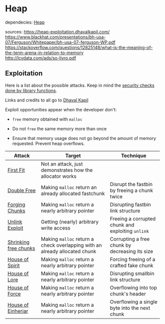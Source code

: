 # Heap

dependecies:
[Heap](../../os/heap.md)

sources:
https://heap-exploitation.dhavalkapil.com/ \
https://www.blackhat.com/presentations/bh-usa-07/Ferguson/Whitepaper/bh-usa-07-ferguson-WP.pdf \
https://stackoverflow.com/questions/12825148/what-is-the-meaning-of-the-term-arena-in-relation-to-memory \
http://lcvdata.com/ads/so-livro.pdf

## Exploitation

Here is a list about the possible attacks. Keep in mind the
[security checks done by library functions](https://heap-exploitation.dhavalkapil.com/diving_into_glibc_heap/security_checks.html).

Links and credits to all go to [Dhaval Kapil](https://dhavalkapil.com/)

Exploit opportunities appear when the developer don't:

* `free` memory obtained with `malloc`

* Do not `free` the same memory more than once

* Ensure that memory usage does not go beyond the amount of memory
requested. Prevent heap overflows.

Attack | Target | Technique |
-------|--------|-----------|
[First Fit](https://heap-exploitation.dhavalkapil.com/attacks/first_fit.html) | Not an attack, just demonstrates how the allocator works | 
[Double Free](https://heap-exploitation.dhavalkapil.com/attacks/double_free.html) | Making `malloc` return an already allocated fastchunk | Disrupt the fastbin by freeing a chunk twice
[Forging Chunks](https://heap-exploitation.dhavalkapil.com/attacks/forging_chunks.html) | Making `malloc` return a nearly arbitrary pointer | Disrupting fastbin link structure
[Unlink Exploit](https://heap-exploitation.dhavalkapil.com/attacks/unlink_exploit.html) | Getting (nearly) arbitrary write access | Freeing a corrupted chunk and exploiting `unlink`
[Shrinking free chunks](https://heap-exploitation.dhavalkapil.com/attacks/shrinking_free_chunks.html) | Making `malloc` return a check overlapping with an already allocated chunk | Corrupting a free chunk by decreasing its size
[House of Spirit](https://heap-exploitation.dhavalkapil.com/attacks/house_of_spirit.html) | Making `malloc` return a nearly arbitrary pointer | Forcing freeing of a crafted fake chunk
[House of Lore](https://heap-exploitation.dhavalkapil.com/attacks/house_of_lore.html) | Making `malloc` return a nearly arbitrary pointer | Disrupting smallbin link structure
[House of Force](https://heap-exploitation.dhavalkapil.com/attacks/house_of_force.html) | Making `malloc` return a nearly arbitrary pointer | Overflowing into top chunk's header
[House of Einherjar](https://heap-exploitation.dhavalkapil.com/attacks/house_of_einherjar.html) | Making `malloc` return a nearly arbitrary pointer | Overflowing a single byte into the next chunk
